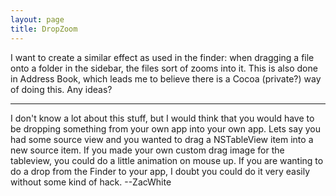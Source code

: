 ```yaml
---
layout: page
title: DropZoom
---
```


I want to create a similar effect as used in the finder: when dragging a file onto a folder in the sidebar, the files sort of zooms into it.  This is also done in Address Book, which leads me to believe there is a Cocoa (private?) way of doing this.  Any ideas?

----

I don't know a lot about this stuff, but I would think that you would have to be dropping something from your own app into your own app. Lets say you had some source view and you wanted to drag a NSTableView item into a new source item. If you made your own custom drag image for the tableview, you could do a little animation on mouse up. If you are wanting to do a drop from the Finder to your app, I doubt you could do it very easily without some kind of hack.
--ZacWhite

